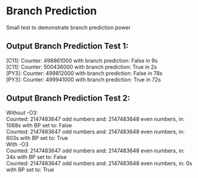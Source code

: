 # Branch Prediction
Small test to demonstrate branch prediction power

## Output Branch Prediction Test 1:
[C11]: Counter: 498861000 with branch prediction: False in 9s  
[C11]: Counter: 500436000 with branch prediction: True in 2s  
[PY3]: Counter: 499812000 with branch prediction: False in 78s  
[PY3]: Counter: 499941000 with branch prediction: True in 72s  

## Output Branch Prediction Test 2:
Without -O3:  
Counted: 2147483647 odd numbers and: 2147483648 even numbers, in: 1068s with BP set to: False  
Counted: 2147483647 odd numbers and: 2147483648 even numbers, in: 603s with BP set to: True  
With -O3  
Counted: 2147483647 odd numbers and: 2147483648 even numbers, in: 34s with BP set to: False  
Counted: 2147483647 odd numbers and: 2147483648 even numbers, in: 0s with BP set to: True  
